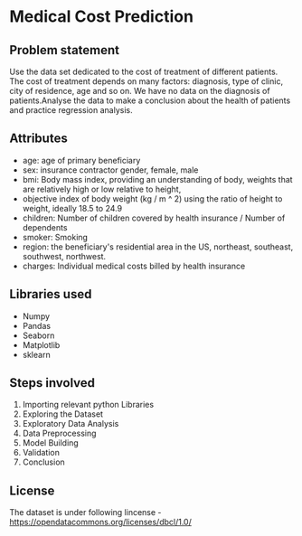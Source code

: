 # Medical Cost Prediction
## Problem statement
Use the data set dedicated to the cost of treatment of different patients. The cost of treatment depends on many factors: diagnosis, type of clinic, city of residence, age and so on. We have no data on the diagnosis of patients.Analyse the data to make a conclusion about the health of patients and practice regression analysis.

## Attributes 
* age: age of primary beneficiary
* sex: insurance contractor gender, female, male
* bmi: Body mass index, providing an understanding of body, weights that are relatively high or low relative to height,
* objective index of body weight (kg / m ^ 2) using the ratio of height to weight, ideally 18.5 to 24.9
* children: Number of children covered by health insurance / Number of dependents
* smoker: Smoking
* region: the beneficiary's residential area in the US, northeast, southeast, southwest, northwest.
* charges: Individual medical costs billed by health insurance
## Libraries used
* Numpy
* Pandas
* Seaborn
* Matplotlib
* sklearn

## Steps involved
1. Importing relevant python Libraries
2. Exploring the Dataset
3. Exploratory Data Analysis
4. Data Preprocessing
5. Model Building
6. Validation
7. Conclusion

## License
The dataset is under following lincense -https://opendatacommons.org/licenses/dbcl/1.0/
